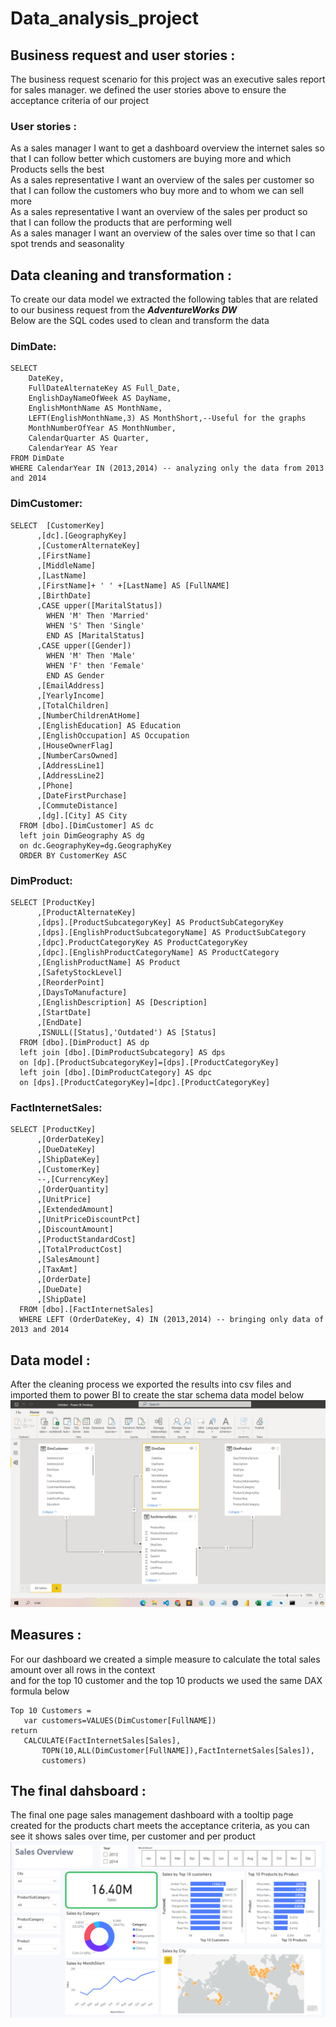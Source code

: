 # Data_analysis_project  

## Business request and user stories :  
The business request scenario for this project was an executive sales report for sales manager. we defined the user stories above to ensure the acceptance criteria of our project   
### User stories :  
As a sales manager I want to get a dashboard overview the internet sales so that I can follow better which customers are buying more and which Products sells the best  
As a sales representative I want an overview of the sales per customer so that I can follow the customers who buy more and to whom we can sell more  
As a sales representative I want an overview of the sales per product so that I can follow the products that are performing well  
As a sales manager I want an overview of the sales over time so that I can spot trends and seasonality    
## Data cleaning and transformation :  
To create our data model  we extracted the following tables that are related to our business request from the ***AdventureWorks DW***  
Below are the SQL codes used to clean and transform the data  
### DimDate:      
```   
SELECT 
    DateKey,
    FullDateAlternateKey AS Full_Date,
    EnglishDayNameOfWeek AS DayName,
    EnglishMonthName AS MonthName,
    LEFT(EnglishMonthName,3) AS MonthShort,--Useful for the graphs 
    MonthNumberOfYear AS MonthNumber,
    CalendarQuarter AS Quarter,
    CalendarYear AS Year
FROM DimDate
WHERE CalendarYear IN (2013,2014) -- analyzing only the data from 2013 and 2014
```     
### DimCustomer:   
```  
SELECT  [CustomerKey]
      ,[dc].[GeographyKey]
      ,[CustomerAlternateKey]
      ,[FirstName]
      ,[MiddleName]
      ,[LastName]
      ,[FirstName]+ ' ' +[LastName] AS [FullNAME]
      ,[BirthDate]
      ,CASE upper([MaritalStatus])
        WHEN 'M' Then 'Married'
        WHEN 'S' Then 'Single'
        END AS [MaritalStatus]
      ,CASE upper([Gender])
        WHEN 'M' Then 'Male'
        WHEN 'F' then 'Female'
        END AS Gender
      ,[EmailAddress]
      ,[YearlyIncome]
      ,[TotalChildren]
      ,[NumberChildrenAtHome]
      ,[EnglishEducation] AS Education
      ,[EnglishOccupation] AS Occupation
      ,[HouseOwnerFlag]
      ,[NumberCarsOwned]
      ,[AddressLine1]
      ,[AddressLine2]
      ,[Phone]
      ,[DateFirstPurchase]
      ,[CommuteDistance]
      ,[dg].[City] AS City
  FROM [dbo].[DimCustomer] AS dc
  left join DimGeography AS dg 
  on dc.GeographyKey=dg.GeographyKey
  ORDER BY CustomerKey ASC
```     
### DimProduct:    
```     
SELECT [ProductKey]
      ,[ProductAlternateKey]
      ,[dps].[ProductSubcategoryKey] AS ProductSubCategoryKey
      ,[dps].[EnglishProductSubcategoryName] AS ProductSubCategory
      ,[dpc].ProductCategoryKey AS ProductCategoryKey
      ,[dpc].[EnglishProductCategoryName] AS ProductCategory
      ,[EnglishProductName] AS Product
      ,[SafetyStockLevel]
      ,[ReorderPoint]
      ,[DaysToManufacture]
      ,[EnglishDescription] AS [Description]
      ,[StartDate]
      ,[EndDate]
      ,ISNULL([Status],'Outdated') AS [Status]
  FROM [dbo].[DimProduct] AS dp 
  left join [dbo].[DimProductSubcategory] AS dps
  on [dp].[ProductSubcategoryKey]=[dps].[ProductCategoryKey]
  left join [dbo].[DimProductCategory] AS dpc 
  on [dps].[ProductCategoryKey]=[dpc].[ProductCategoryKey]
```        
### FactInternetSales:    
```  
SELECT [ProductKey]
      ,[OrderDateKey]
      ,[DueDateKey]
      ,[ShipDateKey]
      ,[CustomerKey]
      --,[CurrencyKey]
      ,[OrderQuantity]
      ,[UnitPrice]
      ,[ExtendedAmount]
      ,[UnitPriceDiscountPct]
      ,[DiscountAmount]
      ,[ProductStandardCost]
      ,[TotalProductCost]
      ,[SalesAmount]
      ,[TaxAmt]
      ,[OrderDate]
      ,[DueDate]
      ,[ShipDate]
  FROM [dbo].[FactInternetSales]
  WHERE LEFT (OrderDateKey, 4) IN (2013,2014) -- bringing only data of 2013 and 2014
```      
## Data model :   
After the cleaning process we exported the results into csv files and imported them to power BI to create the star schema data model below      
![screenshot](data_model.PNG)       

## Measures :   
For our dashboard we created a simple measure to calculate the  total sales amount over all rows in the context   
 and for the top 10 customer  and the top 10 products we used the same DAX formula below       
 ```   
 Top 10 Customers = 
    var customers=VALUES(DimCustomer[FullNAME])
return 
    CALCULATE(FactInternetSales[Sales],
        TOPN(10,ALL(DimCustomer[FullNAME]),FactInternetSales[Sales]),
        customers)
```   

## The final dahsboard :   
The final one page sales management dashboard with a tooltip page created for the products chart meets the acceptance criteria, as you can see it shows sales over time, per customer and per product   
![screenshot](final_dash.PNG)
    


